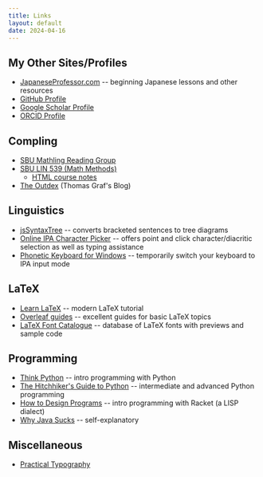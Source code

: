 ```yaml
---
title: Links
layout: default
date: 2024-04-16
---
```


## My Other Sites/Profiles

* [JapaneseProfessor.com](https://www.japaneseprofessor.com) -- beginning Japanese lessons and other resources
* [GitHub Profile](https://github.com/khanson679)
* [Google Scholar Profile](https://scholar.google.com/citations?user=AkuNv2oAAAAJ)
* [ORCID Profile](https://orcid.org/0009-0005-4243-3976)


## Compling

* [SBU Mathling Reading Group](https://complab-stonybrook.github.io/mlrg/)
* [SBU LIN 539 (Math Methods)](https://github.com/stonybrook-lin539/main)
    * [HTML course notes](https://stonybrook-lin539.github.io/main/)
* [The Outdex](https://outde.xyz/) (Thomas Graf's Blog)


## Linguistics

* [jsSyntaxTree](https://ironcreek.net/syntaxtree/) -- converts bracketed sentences to tree diagrams
* [Online IPA Character Picker](https://r12a.github.io/pickers/ipa/) -- offers point and click character/diacritic selection as well as typing assistance
* [Phonetic Keyboard for Windows](https://www.phon.ucl.ac.uk/resource/phonetics/) -- temporarily switch your keyboard to IPA input mode


## LaTeX

* [Learn LaTeX](https://www.learnlatex.org/en/) -- modern LaTeX tutorial
* [Overleaf guides](https://overleaf.com/learn) -- excellent guides for basic LaTeX topics
* [LaTeX Font Catalogue](https://www.tug.org/FontCatalogue/) -- database of LaTeX fonts with previews and sample code


## Programming

- [Think Python](https://greenteapress.com/wp/think-python-2e/) -- intro programming with Python
- [The Hitchhiker's Guide to Python](https://docs.python-guide.org/) -- intermediate and advanced Python programming
- [How to Design Programs](http://htdp.org/) -- intro programming with Racket (a LISP dialect)
- [Why Java Sucks](https://tech.jonathangardner.net/wiki/Why_Java_Sucks) -- self-explanatory


## Miscellaneous

- [Practical Typography](https://practicaltypography.com/)
